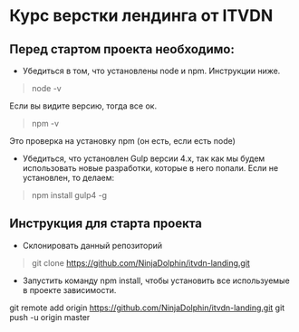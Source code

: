 # Курс верстки лендинга от ITVDN

## Перед стартом проекта необходимо:

* Убедиться в том, что установлены node и npm. Инструкции ниже.

> node -v

Если вы видите версию, тогда все ок.

> npm -v

Это проверка на установку npm (он есть, если есть node)

* Убедиться, что установлен Gulp версии 4.х, так как мы будем использовать новые разработки, которые в него попали. Если
не установлен, то делаем:

> npm install gulp4 -g

## Инструкция для старта проекта

* Склонировать данный репозиторий

> git clone https://github.com/NinjaDolphin/itvdn-landing.git

* Запустить команду npm install, чтобы установить все используемые в проекте зависимости.

git remote add origin https://github.com/NinjaDolphin/itvdn-landing.git
git push -u origin master